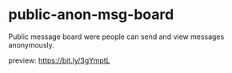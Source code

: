 # public-anon-msg-board
Public message board were people can send and view messages anonymously.

preview: 
https://bit.ly/3gYmptL
